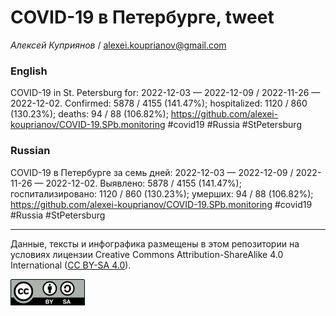 COVID-19 в Петербурге, tweet
============================

*Алексей Куприянов* /
<a href="mailto:alexei.kouprianov@gmail.com" class="email">alexei.kouprianov@gmail.com</a>

### English

COVID-19 in St. Petersburg for: 2022-12-03 — 2022-12-09 / 2022-11-26 —
2022-12-02. Сonfirmed: 5878 / 4155 (141.47%); hospitalized: 1120 / 860
(130.23%); deaths: 94 / 88 (106.82%);
<a href="https://github.com/alexei-kouprianov/COVID-19.SPb.monitoring" class="uri">https://github.com/alexei-kouprianov/COVID-19.SPb.monitoring</a>
\#covid19 \#Russia \#StPetersburg

### Russian

COVID-19 в Петербурге за семь дней: 2022-12-03 — 2022-12-09 / 2022-11-26
— 2022-12-02. Выявлено: 5878 / 4155 (141.47%); госпитализировано: 1120 /
860 (130.23%); умерших: 94 / 88 (106.82%);
<a href="https://github.com/alexei-kouprianov/COVID-19.SPb.monitoring" class="uri">https://github.com/alexei-kouprianov/COVID-19.SPb.monitoring</a>
\#covid19 \#Russia \#StPetersburg

------------------------------------------------------------------------

Данные, тексты и инфографика размещены в этом репозитории на условиях
лицензии Creative Commons Attribution-ShareAlike 4.0 International ([CC
BY-SA 4.0](https://creativecommons.org/licenses/by-sa/4.0/)).

![](../misc/CC-BY-SA-icon.png "CC-BY-SA")
